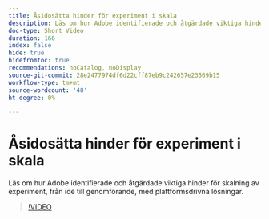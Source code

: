```yaml
---
title: Åsidosätta hinder för experiment i skala
description: Läs om hur Adobe identifierade och åtgärdade viktiga hinder för skalning av experiment, från idé till genomförande, med plattformsdrivna lösningar.
doc-type: Short Video
duration: 166
index: false
hide: true
hidefromtoc: true
recommendations: noCatalog, noDisplay
source-git-commit: 28e2477974df6d22cff87eb9c242657e23569b15
workflow-type: tm+mt
source-wordcount: '48'
ht-degree: 0%

---
```



# Åsidosätta hinder för experiment i skala

Läs om hur Adobe identifierade och åtgärdade viktiga hinder för skalning av experiment, från idé till genomförande, med plattformsdrivna lösningar.

<!-- 62_S531_3442531_165_overcoming-barriers-to-experimentation-at-scale -->
>[!VIDEO](https://video.tv.adobe.com/v/3460378/?learn=on&enablevpops=true&captions=swe)
